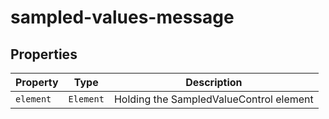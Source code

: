 # sampled-values-message

## Properties

| Property  | Type      | Description                             |
|-----------|-----------|-----------------------------------------|
| `element` | `Element` | Holding the SampledValueControl element |

